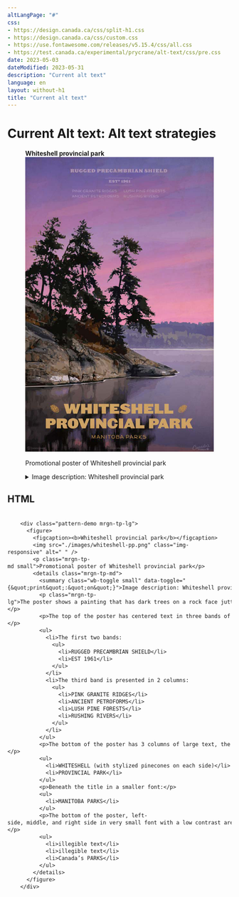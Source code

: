 ```yaml
---
altLangPage: "#"
css:
- https://design.canada.ca/css/split-h1.css
- https://design.canada.ca/css/custom.css
- https://use.fontawesome.com/releases/v5.15.4/css/all.css
- https://test.canada.ca/experimental/prycrane/alt-text/css/pre.css
date: 2023-05-03
dateModified: 2023-05-31
description: "Current alt text"
language: en
layout: without-h1
title: "Current alt text"
---
```

<h1 property="name" id="wb-cont" dir="ltr"><span class="stacked"><span>Current Alt text</span>: <span>Alt text strategies</span></span></h1>
<div class="row">
  <div class="col-md-6">
    <div class="pattern-demo mrgn-tp-lg">
      <figure>
        <figcaption><b>Whiteshell provincial park</b></figcaption>
        <img src="./images/whiteshell-pp.png" class="img-responsive" alt=" " />
        <p class="mrgn-tp-md small">Promotional poster of Whiteshell provincial park</p>
        <details class="mrgn-tp-md">
          <summary class="wb-toggle small" data-toggle="{&quot;print&quot;:&quot;on&quot;}">Image description: Whiteshell provincial park</summary>
          <p class="mrgn-tp-lg">The poster shows a painting that has dark trees on a rock face jutting into a lake, a purple and pink skyline and green forest make up the background.</p>
          <p>The top of the poster has centered text in three bands of information in somewhat faded purple text that blends with the colour of the skyline:</p>
          <ul>
            <li>The first two bands:
              <ul>
                <li>RUGGED PRECAMBRIAN SHIELD</li>
                <li>EST 1961</li>
              </ul>
            </li>
            <li>The third band is presented in 2 columns:
              <ul>
                <li>PINK GRANITE RIDGES</li>
                <li>ANCIENT PETROFORMS</li>
                <li>LUSH PINE FORESTS</li>
                <li>RUSHING RIVERS</li>
              </ul>
            </li>
          </ul>
          <p>The bottom of the poster has 3 columns of large text, the first 2 are the title:</p>
          <ul>
            <li>WHITESHELL (with stylized pinecones on each side)</li>
            <li>PROVINCIAL PARK</li>
          </ul>
          <p>Beneath the title in a smaller font:</p>
          <ul>
            <li>MANITOBA PARKS</li>
          </ul>
          <p>The bottom of the poster, left-side, middle, and right side in very small font with a low contrast are:</p>
          <ul>
            <li>illegible text</li>
            <li>illegible text</li>
            <li>Canada’s PARKS</li>
          </ul>
        </details>
      </figure>
    </div>
  </div>
</div>
<div class="row">
  <div class="col-md-8">
    <h2 class="h3">HTML</h2>
    <pre><code>
&nbsp;&nbsp;&nbsp;&nbsp;&lt;div&nbsp;class=&quot;pattern&#45;demo&nbsp;mrgn&#45;tp&#45;lg&quot;&gt;
&nbsp;&nbsp;&nbsp;&nbsp;&nbsp;&nbsp;&lt;figure&gt;
&nbsp;&nbsp;&nbsp;&nbsp;&nbsp;&nbsp;&nbsp;&nbsp;&lt;figcaption&gt;&lt;b&gt;Whiteshell&nbsp;provincial&nbsp;park&lt;/b&gt;&lt;/figcaption&gt;
&nbsp;&nbsp;&nbsp;&nbsp;&nbsp;&nbsp;&nbsp;&nbsp;&lt;img&nbsp;src=&quot;./images/whiteshell&#45;pp.png&quot;&nbsp;class=&quot;img&#45;responsive&quot;&nbsp;alt=&quot;&nbsp;&quot;&nbsp;/&gt;
&nbsp;&nbsp;&nbsp;&nbsp;&nbsp;&nbsp;&nbsp;&nbsp;&lt;p&nbsp;class=&quot;mrgn&#45;tp&#45;md&nbsp;small&quot;&gt;Promotional&nbsp;poster&nbsp;of&nbsp;Whiteshell&nbsp;provincial&nbsp;park&lt;/p&gt;
&nbsp;&nbsp;&nbsp;&nbsp;&nbsp;&nbsp;&nbsp;&nbsp;&lt;details&nbsp;class=&quot;mrgn&#45;tp&#45;md&quot;&gt;
&nbsp;&nbsp;&nbsp;&nbsp;&nbsp;&nbsp;&nbsp;&nbsp;&nbsp;&nbsp;&lt;summary&nbsp;class=&quot;wb&#45;toggle&nbsp;small&quot;&nbsp;data&#45;toggle=&quot;{&amp;quot;print&amp;quot;:&amp;quot;on&amp;quot;}&quot;&gt;Image&nbsp;description:&nbsp;Whiteshell&nbsp;provincial&nbsp;park&lt;/summary&gt;
&nbsp;&nbsp;&nbsp;&nbsp;&nbsp;&nbsp;&nbsp;&nbsp;&nbsp;&nbsp;&lt;p&nbsp;class=&quot;mrgn&#45;tp&#45;lg&quot;&gt;The&nbsp;poster&nbsp;shows&nbsp;a&nbsp;painting&nbsp;that&nbsp;has&nbsp;dark&nbsp;trees&nbsp;on&nbsp;a&nbsp;rock&nbsp;face&nbsp;jutting&nbsp;into&nbsp;a&nbsp;lake,&nbsp;a&nbsp;purple&nbsp;and&nbsp;pink&nbsp;skyline&nbsp;and&nbsp;green&nbsp;forest&nbsp;make&nbsp;up&nbsp;the&nbsp;background.&lt;/p&gt;
&nbsp;&nbsp;&nbsp;&nbsp;&nbsp;&nbsp;&nbsp;&nbsp;&nbsp;&nbsp;&lt;p&gt;The&nbsp;top&nbsp;of&nbsp;the&nbsp;poster&nbsp;has&nbsp;centered&nbsp;text&nbsp;in&nbsp;three&nbsp;bands&nbsp;of&nbsp;information&nbsp;in&nbsp;somewhat&nbsp;faded&nbsp;purple&nbsp;text&nbsp;that&nbsp;blends&nbsp;with&nbsp;the&nbsp;colour&nbsp;of&nbsp;the&nbsp;skyline:&lt;/p&gt;
&nbsp;&nbsp;&nbsp;&nbsp;&nbsp;&nbsp;&nbsp;&nbsp;&nbsp;&nbsp;&lt;ul&gt;
&nbsp;&nbsp;&nbsp;&nbsp;&nbsp;&nbsp;&nbsp;&nbsp;&nbsp;&nbsp;&nbsp;&nbsp;&lt;li&gt;The&nbsp;first&nbsp;two&nbsp;bands:
&nbsp;&nbsp;&nbsp;&nbsp;&nbsp;&nbsp;&nbsp;&nbsp;&nbsp;&nbsp;&nbsp;&nbsp;&nbsp;&nbsp;&lt;ul&gt;
&nbsp;&nbsp;&nbsp;&nbsp;&nbsp;&nbsp;&nbsp;&nbsp;&nbsp;&nbsp;&nbsp;&nbsp;&nbsp;&nbsp;&nbsp;&nbsp;&lt;li&gt;RUGGED&nbsp;PRECAMBRIAN&nbsp;SHIELD&lt;/li&gt;
&nbsp;&nbsp;&nbsp;&nbsp;&nbsp;&nbsp;&nbsp;&nbsp;&nbsp;&nbsp;&nbsp;&nbsp;&nbsp;&nbsp;&nbsp;&nbsp;&lt;li&gt;EST&nbsp;1961&lt;/li&gt;
&nbsp;&nbsp;&nbsp;&nbsp;&nbsp;&nbsp;&nbsp;&nbsp;&nbsp;&nbsp;&nbsp;&nbsp;&nbsp;&nbsp;&lt;/ul&gt;
&nbsp;&nbsp;&nbsp;&nbsp;&nbsp;&nbsp;&nbsp;&nbsp;&nbsp;&nbsp;&nbsp;&nbsp;&lt;/li&gt;
&nbsp;&nbsp;&nbsp;&nbsp;&nbsp;&nbsp;&nbsp;&nbsp;&nbsp;&nbsp;&nbsp;&nbsp;&lt;li&gt;The&nbsp;third&nbsp;band&nbsp;is&nbsp;presented&nbsp;in&nbsp;2&nbsp;columns:
&nbsp;&nbsp;&nbsp;&nbsp;&nbsp;&nbsp;&nbsp;&nbsp;&nbsp;&nbsp;&nbsp;&nbsp;&nbsp;&nbsp;&lt;ul&gt;
&nbsp;&nbsp;&nbsp;&nbsp;&nbsp;&nbsp;&nbsp;&nbsp;&nbsp;&nbsp;&nbsp;&nbsp;&nbsp;&nbsp;&nbsp;&nbsp;&lt;li&gt;PINK&nbsp;GRANITE&nbsp;RIDGES&lt;/li&gt;
&nbsp;&nbsp;&nbsp;&nbsp;&nbsp;&nbsp;&nbsp;&nbsp;&nbsp;&nbsp;&nbsp;&nbsp;&nbsp;&nbsp;&nbsp;&nbsp;&lt;li&gt;ANCIENT&nbsp;PETROFORMS&lt;/li&gt;
&nbsp;&nbsp;&nbsp;&nbsp;&nbsp;&nbsp;&nbsp;&nbsp;&nbsp;&nbsp;&nbsp;&nbsp;&nbsp;&nbsp;&nbsp;&nbsp;&lt;li&gt;LUSH&nbsp;PINE&nbsp;FORESTS&lt;/li&gt;
&nbsp;&nbsp;&nbsp;&nbsp;&nbsp;&nbsp;&nbsp;&nbsp;&nbsp;&nbsp;&nbsp;&nbsp;&nbsp;&nbsp;&nbsp;&nbsp;&lt;li&gt;RUSHING&nbsp;RIVERS&lt;/li&gt;
&nbsp;&nbsp;&nbsp;&nbsp;&nbsp;&nbsp;&nbsp;&nbsp;&nbsp;&nbsp;&nbsp;&nbsp;&nbsp;&nbsp;&lt;/ul&gt;
&nbsp;&nbsp;&nbsp;&nbsp;&nbsp;&nbsp;&nbsp;&nbsp;&nbsp;&nbsp;&nbsp;&nbsp;&lt;/li&gt;
&nbsp;&nbsp;&nbsp;&nbsp;&nbsp;&nbsp;&nbsp;&nbsp;&nbsp;&nbsp;&lt;/ul&gt;
&nbsp;&nbsp;&nbsp;&nbsp;&nbsp;&nbsp;&nbsp;&nbsp;&nbsp;&nbsp;&lt;p&gt;The&nbsp;bottom&nbsp;of&nbsp;the&nbsp;poster&nbsp;has&nbsp;3&nbsp;columns&nbsp;of&nbsp;large&nbsp;text,&nbsp;the&nbsp;first&nbsp;2&nbsp;are&nbsp;the&nbsp;title:&lt;/p&gt;
&nbsp;&nbsp;&nbsp;&nbsp;&nbsp;&nbsp;&nbsp;&nbsp;&nbsp;&nbsp;&lt;ul&gt;
&nbsp;&nbsp;&nbsp;&nbsp;&nbsp;&nbsp;&nbsp;&nbsp;&nbsp;&nbsp;&nbsp;&nbsp;&lt;li&gt;WHITESHELL&nbsp;(with&nbsp;stylized&nbsp;pinecones&nbsp;on&nbsp;each&nbsp;side)&lt;/li&gt;
&nbsp;&nbsp;&nbsp;&nbsp;&nbsp;&nbsp;&nbsp;&nbsp;&nbsp;&nbsp;&nbsp;&nbsp;&lt;li&gt;PROVINCIAL&nbsp;PARK&lt;/li&gt;
&nbsp;&nbsp;&nbsp;&nbsp;&nbsp;&nbsp;&nbsp;&nbsp;&nbsp;&nbsp;&lt;/ul&gt;
&nbsp;&nbsp;&nbsp;&nbsp;&nbsp;&nbsp;&nbsp;&nbsp;&nbsp;&nbsp;&lt;p&gt;Beneath&nbsp;the&nbsp;title&nbsp;in&nbsp;a&nbsp;smaller&nbsp;font:&lt;/p&gt;
&nbsp;&nbsp;&nbsp;&nbsp;&nbsp;&nbsp;&nbsp;&nbsp;&nbsp;&nbsp;&lt;ul&gt;
&nbsp;&nbsp;&nbsp;&nbsp;&nbsp;&nbsp;&nbsp;&nbsp;&nbsp;&nbsp;&nbsp;&nbsp;&lt;li&gt;MANITOBA&nbsp;PARKS&lt;/li&gt;
&nbsp;&nbsp;&nbsp;&nbsp;&nbsp;&nbsp;&nbsp;&nbsp;&nbsp;&nbsp;&lt;/ul&gt;
&nbsp;&nbsp;&nbsp;&nbsp;&nbsp;&nbsp;&nbsp;&nbsp;&nbsp;&nbsp;&lt;p&gt;The&nbsp;bottom&nbsp;of&nbsp;the&nbsp;poster,&nbsp;left&#45;side,&nbsp;middle,&nbsp;and&nbsp;right&nbsp;side&nbsp;in&nbsp;very&nbsp;small&nbsp;font&nbsp;with&nbsp;a&nbsp;low&nbsp;contrast&nbsp;are:&lt;/p&gt;
&nbsp;&nbsp;&nbsp;&nbsp;&nbsp;&nbsp;&nbsp;&nbsp;&nbsp;&nbsp;&lt;ul&gt;
&nbsp;&nbsp;&nbsp;&nbsp;&nbsp;&nbsp;&nbsp;&nbsp;&nbsp;&nbsp;&nbsp;&nbsp;&lt;li&gt;illegible&nbsp;text&lt;/li&gt;
&nbsp;&nbsp;&nbsp;&nbsp;&nbsp;&nbsp;&nbsp;&nbsp;&nbsp;&nbsp;&nbsp;&nbsp;&lt;li&gt;illegible&nbsp;text&lt;/li&gt;
&nbsp;&nbsp;&nbsp;&nbsp;&nbsp;&nbsp;&nbsp;&nbsp;&nbsp;&nbsp;&nbsp;&nbsp;&lt;li&gt;Canada’s&nbsp;PARKS&lt;/li&gt;
&nbsp;&nbsp;&nbsp;&nbsp;&nbsp;&nbsp;&nbsp;&nbsp;&nbsp;&nbsp;&lt;/ul&gt;
&nbsp;&nbsp;&nbsp;&nbsp;&nbsp;&nbsp;&nbsp;&nbsp;&lt;/details&gt;
&nbsp;&nbsp;&nbsp;&nbsp;&nbsp;&nbsp;&lt;/figure&gt;
&nbsp;&nbsp;&nbsp;&nbsp;&lt;/div&gt;
	
</code></pre>
  </div>
</div>
